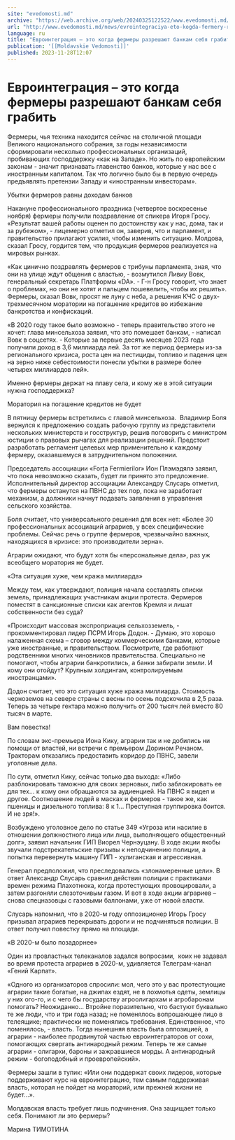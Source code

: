 ```yaml
---
site: "evedomosti.md"
archive: "https://web.archive.org/web/20240325122522/www.evedomosti.md/news/evrointegraciya-eto-kogda-fermery-razreshayut-bankam-sebya-g"
url: "http://www.evedomosti.md/news/evrointegraciya-eto-kogda-fermery-razreshayut-bankam-sebya-g"
language: ru
title: "Евроинтеграция – это когда фермеры разрешают банкам себя грабить"
publication: '[[Moldavskie Vedomosti]]'
published: 2023-11-28T12:07
---
```


# Евроинтеграция – это когда фермеры разрешают банкам себя грабить

Фермеры, чья техника находится сейчас на столичной площади Великого национального собрания, за годы независимости сформировали несколько профессиональных организаций, пробивающих господдержку «как на Западе». Но жить по европейским законам - значит признавать главенство банков, которые у нас все с иностранным капиталом. Так что логично было бы в первую очередь предъявлять претензии Западу и «иностранным инвесторам».

Убытки фермеров равны доходам банков

Накануне профессионального праздника (четвертое воскресенье ноября) фермеры получили поздравление от спикера Игоря Гросу. «Результат вашей работы оценен по достоинству как у нас, дома, так и за рубежом», - лицемерно отметил он, заверив, что и парламент, и правительство прилагают усилия, чтобы изменить ситуацию. Молдова, сказал Гросу, гордится тем, что продукция фермеров реализуется на мировых рынках.

«Как цинично поздравлять фермеров с трибуны парламента, зная, что они на улице ждут общения с властью, - возмутился Ливиу Вовк, генеральный секретарь Платформы «DA». - Г-н Гросу говорит, что знает о проблемах, но они не хотят и пальцем пошевелить, чтобы их решить». Фермеры, сказал Вовк, просят не луну с неба, а решения КЧС о двух-трехмесячном моратории на погашение кредитов во избежание банкротства и конфискаций.

«В 2020 году такое было возможно - теперь правительство этого не хочет: глава минсельхоза заявил, что это помешает банкам, - написал Вовк в соцсетях. - Которые за первые десять месяцев 2023 года получили доход в 3,6 миллиарда лей. За тот же период фермеры из-за регионального кризиса, роста цен на пестициды, топливо и падения цен на зерно ниже себестоимости понесли убытки в размере более четырех миллиардов лей».

Именно фермеры держат на плаву села, и кому же в этой ситуации нужна господдержка?

Моратория на погашение кредитов не будет

В пятницу фермеры встретились с главой минсельхоза.  Владимир Боля вернулся к предложению создать рабочую группу из представители нескольких министерств и госструктур, решив поговорить с министром юстиции о правовых рычагах для реализации решений. Предстоит разработать регламент целевых мер применительно к каждому фермеру, оказавшемуся в затруднительном положении.

Председатель ассоциации «Forța Fermierilor» Ион Плэмэдялэ заявил, что пока невозможно сказать, будет ли принято это предложение. Исполнительный директор ассоциации Александру Слусарь отметил, что фермеры останутся на ПВНС до тех пор, пока не заработает механизм, а должники начнут подавать заявления в управления сельского хозяйства.

Боля считает, что универсального решения для всех нет: «Более 30 профессиональных ассоциаций аграриев, у всех специфические проблемы. Сейчас речь о группе фермеров, чрезвычайно важных, находящихся в кризисе: это производители зерна».

Аграрии ожидают, что будут хотя бы «персональные дела», раз уж всеобщего моратория не будет.

«Эта ситуация хуже, чем кража миллиарда»

Между тем, как утверждают, полиция начала составлять списки земель, принадлежащих участникам акции протеста. Фермеров поместят в санкционные списки как агентов Кремля и лишат собственности без суда?

«Происходит массовая экспроприация сельхозземель, - прокомментировал лидер ПСРМ Игорь Додон. - Думаю, это хорошо налаженная схема – сговор между коммерческими банками, которые уже иностранные, и правительством. Посмотрите, где работают родственники многих чиновников правительства. Специально не помогают, чтобы аграрии банкротились, а банки забирали земли. И кому они отойдут? Крупным холдингам, контролируемым иностранцами».

Додон считает, что это ситуация хуже кража миллиарда. Стоимость черноземов на севере страны с весны по осень подскочила в 2,5 раза. Теперь за четыре гектара можно получить от 200 тысяч лей вместо 80 тысяч в марте.

Вам повестка!

По словам экс-премьера Иона Кику, аграрии так и не добились ни помощи от властей, ни встречи с премьером Дорином Речаном. Тракторам отказались предоставить коридор до ПВНС, завели уголовные дела.

По сути, отметил Кику, сейчас только два выхода: «Либо разблокировать таможню для своих зерновых, либо заблокировать ее для тех… к кому они обращаются за аудиенцией. На ПВНС я видел и другое. Соотношение людей в масках и фермеров - такое же, как пшеницы и дизельного топлива: 8 к 1… Преступная группировка боится. И не зря!».

Возбуждено уголовное дело по статье 349 «Угроза или насилие в отношении должностного лица или лица, выполняющего общественный долг», заявил начальник ГИП Виорел Чернэуцану. В ходе акции якобы звучали подстрекательские призывы к неподчинению полиции, а попытка перевернуть машину ГИП - хулиганская и агрессивная.

Генерал предположил, что преследовались «злонамеренные цели». В ответ Александр Слусарь сравнил действия полиции с практиками времен режима Плахотнюка, когда протестующих провоцировали, а затем разгоняли слезоточивым газом. И вот в ходе акции аграриев – снова спецназовцы с газовыми баллонами, уже от новой власти.

Слусарь напомнил, что в 2020-м году оппозиционер Игорь Гросу призывал аграриев перекрывать дороги и не подчиняться полиции. В ответ получил повестку прямо на площади.

«В 2020-м было позадорнее»

Один из провластных телеканалов задался вопросами,  коих не задавал во время протеста аграриев в 2020-м, удивляется Телеграм-канал «Гений Карпат».

«Одного из организаторов спросили: мол, чего это у вас протестующие аграрии такие богатые, на джипах ездят, не в лохмотья одеты, землицы у них ого-го, и с чего бы государству агроолигархам и агробаронам помогать? Неожиданно... Втройне поразительно, что бастуют буквально те же люди, что и три года назад; не поменялось вопрошающее лицо в телеящике; практически не поменялись требования. Единственное, что поменялось, - власть. Тогда нынешняя власть была оппозицией, а аграрии - наиболее продвинутой частью евроинтеграторов от сохи, помогающих свергать антинародный режим. Теперь те же самые аграрии - олигархи, бароны и зажравшиеся морды. А антинародный режим - богоподобный и проевропейский».

Фермеры зашли в тупик: «Или они поддержат своих лидеров, которые поддерживают курс на евроинтеграцию, тем самым поддерживая власть, которая не пойдет на мораторий, или прежней жизни не будет…».

Молдавская власть требует лишь подчинения. Она защищает только себя. Понимают ли это фермеры?

Марина ТИМОТИНА